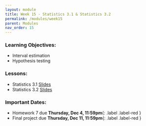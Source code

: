 ```yaml
---
layout: module
title: Week 15 - Statistics 3.1 & Statistics 3.2
permalink: /modules/week15
parent: Modules
nav_order: 15
---
```


### Learning Objectives:
* Interval estimation
* Hypothesis testing

### Lessons:
* Statistics 3.1 [Slides]()
* Statistics 3.2 [Slides]()


### Important Dates:
* Homework 7 due **Thursday, Dec 4, 11:59pm**{: .label .label-red }
* Final project due **Thursday, Dec 11, 11:59pm**{: .label .label-red }



